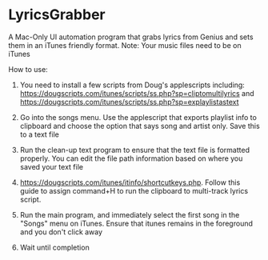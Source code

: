 # LyricsGrabber
A Mac-Only UI automation program that grabs lyrics from Genius and sets them in an iTunes friendly format. Note: Your music files need to be on iTunes

How to use:
1. You need to install a few scripts from Doug's applescripts including:
https://dougscripts.com/itunes/scripts/ss.php?sp=cliptomultilyrics and 
https://dougscripts.com/itunes/scripts/ss.php?sp=explaylistastext

2. Go into the songs menu. Use the applescript that exports playlist info to clipboard and choose the option that says song and artist only. Save this to a text file

3. Run the clean-up text program to ensure that the text file is formatted properly. You can edit the file path information based on where you saved your text file

4. https://dougscripts.com/itunes/itinfo/shortcutkeys.php. Follow this guide to assign command+H to run the clipboard to multi-track lyrics script.

5. Run the main program, and immediately select the first song in the "Songs" menu on iTunes. Ensure that itunes remains in the foreground and you don't click away

6. Wait until completion
